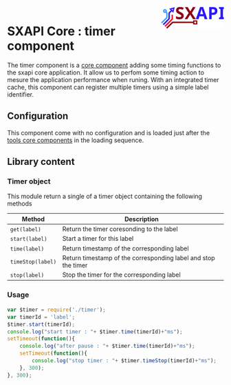 <img align="right" height="50" src="https://raw.githubusercontent.com/startxfr/sxapi-core/v0.2.1-docker/docs/assets/logo.svg?sanitize=true">

# SXAPI Core : timer component

The timer component is a [core component](./README.md) adding some timing functions to the 
sxapi core application. It allow us to perfom some timing action to mesure the application 
performance when runing.
With an integrated timer cache, this component can register multiple timers using a simple
label identifier.

## Configuration

This component come with no configuration and is loaded just after the [tools core components](tools.md) in the loading sequence.

## Library content

### Timer object

This module return a single of a timer object containing the following methods

| Method            | Description
|-------------------|---------------
| `get(label)`      | Return the timer coresonding to the label
| `start(label)`    | Start a timer for this label
| `time(label)`     | Return timestamp of the corresponding label
| `timeStop(label)` | Return timestamp of the corresponding label and stop the timer
| `stop(label)`     | Stop the timer for the corresponding label


### Usage


```javascript
var $timer = require('./timer');
var timerId = 'label';
$timer.start(timerId);
console.log("start timer : "+ $timer.time(timerId)+"ms");
setTimeout(function(){
    console.log("after pause : "+ $timer.time(timerId)+"ms");
    setTimeout(function(){
        console.log("stop timer : "+ $timer.timeStop(timerId)+"ms");
    }, 300);
}, 300);
```
